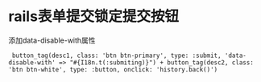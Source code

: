 #  rails表单提交锁定提交按钮

添加data-disable-with属性

~~~~
 button_tag(desc1, class: 'btn btn-primary', type: :submit, 'data-disable-with' => "#{I18n.t(:submiting)}") + button_tag(desc2, class: 'btn btn-white', type: :button, onclick: 'history.back()')
 
~~~~